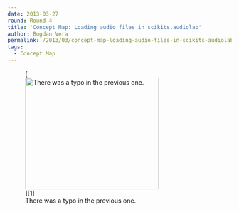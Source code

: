 ```yaml
---
date: 2013-03-27
round: Round 4
title: 'Concept Map: Loading audio files in scikits.audiolab'
author: Bogdan Vera
permalink: /2013/03/concept-map-loading-audio-files-in-scikits-audiolab/
tags:
  - Concept Map
---
```

<figure id="attachment_1938" style="width: 300px;" class="wp-caption aligncenter">[<img class="size-medium wp-image-1938" alt="There was a typo in the previous one." src="/training-course/uploads/2013/03/wavreadConceptMap11-300x251.png" width="300" height="251" />][1]<figcaption class="wp-caption-text">There was a typo in the previous one.</figcaption></figure>

 [1]: /training-course/uploads/2013/03/wavreadConceptMap11.png
